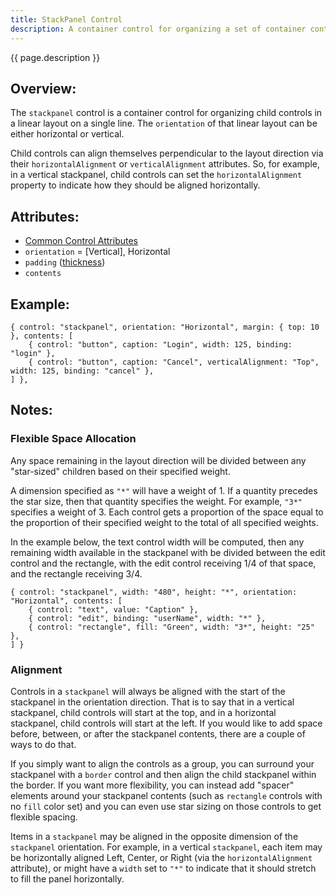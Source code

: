 ```yaml
---
title: StackPanel Control
description: A container control for organizing a set of container controls either horizontally or vertically
---
```


{{ page.description }}

## Overview:

The `stackpanel` control is a container control for organizing child controls in a linear layout on a single line. The `orientation` of that
linear layout can be either horizontal or vertical.

Child controls can align themselves perpendicular to the layout direction via their `horizontalAlignment` or `verticalAlignment` attributes. 
So, for example, in a vertical stackpanel, child controls can set the `horizontalAlignment` property to indicate how they should be aligned
horizontally.

## Attributes:

* [Common Control Attributes](common)
* `orientation` = [Vertical], Horizontal
* `padding` ([thickness](../general/thickness))
* `contents`

## Example:

    { control: "stackpanel", orientation: "Horizontal", margin: { top: 10 }, contents: [
        { control: "button", caption: "Login", width: 125, binding: "login" },
        { control: "button", caption: "Cancel", verticalAlignment: "Top", width: 125, binding: "cancel" },
    ] },

## Notes:

### Flexible Space Allocation

Any space remaining in the layout direction will be divided between any "star-sized" children based on their specified weight.

A dimension specified as `"*"` will have a weight of 1. If a quantity precedes the star size, then that quantity specifies the weight. For 
example, `"3*"` specifies a weight of 3. Each control gets a proportion of the space equal to the proportion of their specified weight to
the total of all specified weights.

In the example below, the text control width will be computed, then any remaining width available in the stackpanel with be divided
between the edit control and the rectangle, with the edit control receiving 1/4 of that space, and the rectangle receiving 3/4.

    { control: "stackpanel", width: "480", height: "*", orientation: "Horizontal", contents: [
        { control: "text", value: "Caption" },
        { control: "edit", binding: "userName", width: "*" },
        { control: "rectangle", fill: "Green", width: "3*", height: "25" }, 
    ] }

### Alignment

Controls in a `stackpanel` will always be aligned with the start of the stackpanel in the orientation direction. That is to say that in a
vertical stackpanel, child controls will start at the top, and in a horizontal stackpanel, child controls will start at the left. If you
would like to add space before, between, or after the stackpanel contents, there are a couple of ways to do that.

If you simply want to align the controls as a group, you can surround your stackpanel with a `border` control and then align the child
stackpanel within the border. If you want more flexibility, you can instead add "spacer" elements around your stackpanel contents (such
as `rectangle` controls with no `fill` color set) and you can even use star sizing on those controls to get flexible spacing.

Items in a `stackpanel` may be aligned in the opposite dimension of the `stackpanel` orientation.  For example, in a vertical `stackpanel`,
each item may be horizontally aligned Left, Center, or Right (via the `horizontalAlignment` attribute), or might have a `width` set to `"*"` to
indicate that it should stretch to fill the panel horizontally.
